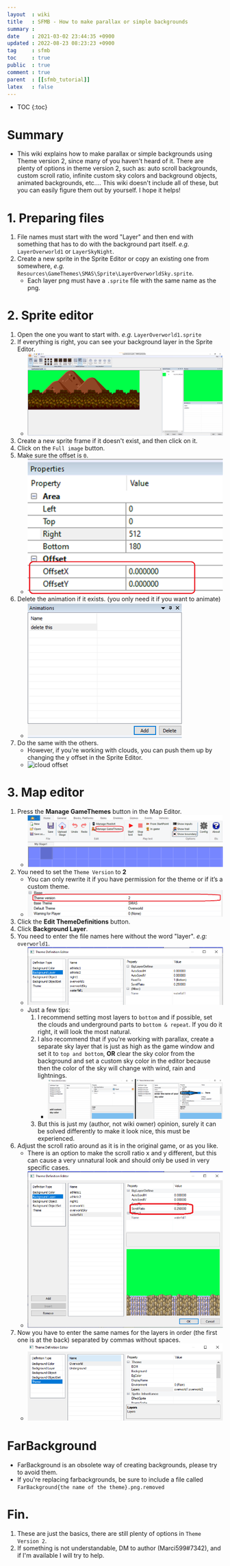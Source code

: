 ```yaml
---
layout  : wiki
title   : SFMB - How to make parallax or simple backgrounds
summary : 
date    : 2021-03-02 23:44:35 +0900
updated : 2022-08-23 08:23:23 +0900
tag     : sfmb
toc     : true
public  : true
comment : true
parent  : [[sfmb_tutorial]]
latex   : false
---
```

* TOC
{:toc}

# Summary
- This wiki explains how to make parallax or simple backgrounds using Theme version 2, since many of you haven't heard of it. There are plenty of options in theme version 2, such as: auto scroll backgrounds, custom scroll ratio, infinite custom sky colors and background objects, animated backgrounds, etc.... This wiki doesn't include all of these, but you can easily figure them out by yourself. I hope it helps!  

# 1. Preparing files
1. File names must start with the word "Layer" and then end with something that has to do with the background part itself. *e.g.* `LayerOverworld1` or `LayerSkyNight`.
2. Create a new sprite in the Sprite Editor or copy an existing one from somewhere, *e.g.* `Resources\GameThemes\SMAS\Sprite\LayerOverworldSky.sprite`.
	- Each layer png must have a `.sprite` file with the same name as the png.

# 2. Sprite editor
1. Open the one you want to start with. *e.g.* `LayerOverworld1.sprite`
2. If everything is right, you can see your background layer in the Sprite Editor. 
	- ![3](/post-img/wiki/sfmb_betatest_how_to_make_parallax_background/109678525-0e5e5d00-7bbe-11eb-9aa6-08c3ec84c983.png)
3. Create a new sprite frame if it doesn't exist, and then click on it.
4. Click on the `Full image` button.
5. Make sure the offset is `0`.
	- ![4 1](/post-img/wiki/sfmb_betatest_how_to_make_parallax_background/109678524-0e5e5d00-7bbe-11eb-90b8-45606f601478.png)
6. Delete the animation if it exists. (you only need it if you want to animate)
	- ![5](/post-img/wiki/sfmb_betatest_how_to_make_parallax_background/109678521-0dc5c680-7bbe-11eb-89e5-641f80611c49.png)
8. Do the same with the others.
	- However, if you're working with clouds, you can push them up by changing the y offset in the Sprite Editor.
	- ![cloud offset](https://user-images.githubusercontent.com/40640441/118363332-25450680-b594-11eb-93f1-a62958c315f4.png)

# 3. Map editor
1. Press the **Manage GameThemes** button in the Map Editor.
	- ![7](/post-img/wiki/sfmb_betatest_how_to_make_parallax_background/109678518-0d2d3000-7bbe-11eb-8af8-74484d40bd37.png)
2. You need to set the `Theme Version` to **2**
	- You can only rewrite it if you have permission for the theme or if it’s a custom theme.
	- ![8](/post-img/wiki/sfmb_betatest_how_to_make_parallax_background/109678517-0c949980-7bbe-11eb-8269-8ab5fd57b2f6.png)
3. Click the **Edit ThemeDefinitions** button.
4. Click **Background Layer**. 
5. You need to enter the file names here without the word "layer". *e.g:* `overworld1`.
	- ![9](/post-img/wiki/sfmb_betatest_how_to_make_parallax_background/109678506-0acad600-7bbe-11eb-9336-ffb279060458.png)
	- Just a few tips:
		1. I recommend setting most layers to `bottom` and if possible, set the clouds and underground parts to `bottom & repeat`. If you do it right, it will look the most natural.		
		2. I also recommend that if you're working with parallax, create a separate sky layer that is just as high as the game window and set it to `top and bottom`, **OR** clear the sky color from the background and set a custom sky color in the editor because then the color of the sky will change with wind, rain and lightnings.
			- ![tipp2](/post-img/wiki/sfmb_betatest_how_to_make_parallax_background/109678503-0a323f80-7bbe-11eb-874a-4fb85e6f0e29.png)
		4. But this is just my (author, not wiki owner) opinion, surely it can be solved differently to make it look nice, this must be experienced.
6. Adjust the scroll ratio around as it is in the original game, or as you like.
	- There is an option to make the scroll ratio x and y different, but this can cause a very unnatural look and should only be used in very specific cases.
	- ![10](/post-img/wiki/sfmb_betatest_how_to_make_parallax_background/109678512-0bfc0300-7bbe-11eb-8a9d-03736c36f45d.png)
7. Now you have to enter the same names for the layers in order (the first one is at the back) separated by commas without spaces.
	- ![11](/post-img/wiki/sfmb_betatest_how_to_make_parallax_background/109678510-0bfc0300-7bbe-11eb-950b-fca590cb76a7.png)

# FarBackground
- FarBackground is an obsolete way of creating backgrounds, please try to avoid them.
- If you're replacing farbackgrounds, be sure to include a file called `FarBackground{the name of the theme}.png.removed`

# Fin.
1. These are just the basics, there are still plenty of options in `Theme Version 2`.
2. If something is not understandable, DM to author (Marci599#7342), and if I'm available I will try to help.
